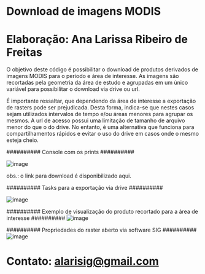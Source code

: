 # Download de imagens MODIS
# Elaboração: Ana Larissa Ribeiro de Freitas

O objetivo deste código é possibilitar o download de produtos derivados de imagens MODIS para o período e área de interesse. As imagens são recortadas pela geometria da área de estudo e agrupadas em um único variável para possibilitar o download via drive ou url. 

É importante ressaltar, que dependendo da área de interesse a exportação de rasters pode ser prejudicada. Desta forma, indica-se que nestes casos sejam utilizados intervalos de tempo e/ou áreas menores para agrupar os mesmos. A url de acesso possui uma limitação de tamanho de arquivo menor do que o do drive. No entanto, é uma alternativa que funciona para compartilhamentos rápidos e evitar o uso do drive em casos onde o mesmo esteja cheio.

########## Console com os prints ##########

![image](https://user-images.githubusercontent.com/57720882/167972149-50bd5431-230c-436e-b40d-27c5bf648c3c.png)


obs.: o link para download é disponibilizado aqui.

########## Tasks para a exportação via drive ##########

![image](https://user-images.githubusercontent.com/57720882/167972337-9336c512-5211-4222-b645-b4fab6ff86af.png)


########## Exemplo de visualização do produto recortado para a área de interesse ##########
![image](https://user-images.githubusercontent.com/57720882/167971810-0e8437b5-cc05-45fa-acad-5c8a2a05c5e5.png)


########## Propriedades do raster aberto via software SIG ##########
![image](https://user-images.githubusercontent.com/57720882/167973161-fb00b7ec-1115-4880-99ab-f8a750985270.png)


# Contato: alarisig@gmail.com
